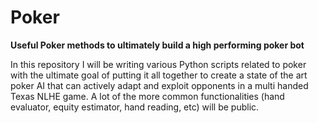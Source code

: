 # Poker
**Useful Poker methods to ultimately build a high performing poker bot**

In this repository I will be writing various Python scripts related to poker with the ultimate goal of putting it all together to create a state of the art poker AI that can actively adapt and exploit opponents in a multi handed Texas NLHE game. 
A lot of the more common functionalities (hand evaluator, equity estimator, hand reading, etc) will be public. 
